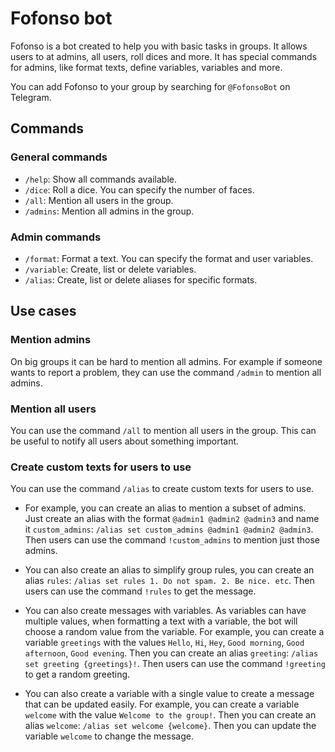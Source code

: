 # Fofonso bot

Fofonso is a bot created to help you with basic tasks in groups. It allows users to at admins, all users, roll dices and more. It has special commands for admins, like format texts, define variables, variables and more.

You can add Fofonso to your group by searching for `@FofonsoBot` on Telegram.

## Commands

### General commands

- `/help`: Show all commands available.
- `/dice`: Roll a dice. You can specify the number of faces.
- `/all`: Mention all users in the group.
- `/admins`: Mention all admins in the group.

### Admin commands

- `/format`: Format a text. You can specify the format and user variables.
- `/variable`: Create, list or delete variables.
- `/alias`: Create, list or delete aliases for specific formats.

## Use cases

### Mention admins

On big groups it can be hard to mention all admins. For example if someone wants to report a problem, they can use the command `/admin` to mention all admins.

### Mention all users

You can use the command `/all` to mention all users in the group. This can be useful to notify all users about something important.

### Create custom texts for users to use

You can use the command `/alias` to create custom texts for users to use. 

- For example, you can create an alias to mention a subset of admins. Just create an alias with the format `@admin1 @admin2 @admin3` and name it `custom_admins`: `/alias set custom_admins @admin1 @admin2 @admin3`. Then users can use the command `!custom_admins` to mention just those admins.

- You can also create an alias to simplify group rules, you can create an alias `rules`: `/alias set rules 1. Do not spam. 2. Be nice. etc`. Then users can use the command `!rules` to get the message.

- You can also create messages with variables. As variables can have multiple values, when formatting a text with a variable, the bot will choose a random value from the variable. For example, you can create a variable `greetings` with the values `Hello`, `Hi`, `Hey`, `Good morning`, `Good afternoon`, `Good evening`. Then you can create an alias `greeting`: `/alias set greeting {greetings}!`. Then users can use the command `!greeting` to get a random greeting.

- You can also create a variable with a single value to create a message that can be updated easily. For example, you can create a variable `welcome` with the value `Welcome to the group!`. Then you can create an alias `welcome`: `/alias set welcome {welcome}`. Then you can update the variable `welcome` to change the message.
